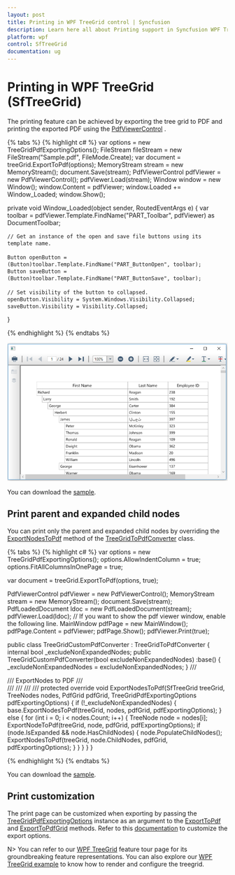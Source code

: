 ```yaml
---
layout: post
title: Printing in WPF TreeGrid control | Syncfusion
description: Learn here all about Printing support in Syncfusion WPF TreeGrid (SfTreeGrid) control, its elements and more.
platform: wpf
control: SfTreeGrid
documentation: ug
---
```


# Printing in WPF TreeGrid (SfTreeGrid)

The printing feature can be achieved by exporting the tree grid to PDF and printing the exported PDF using the [PdfViewerControl](https://help.syncfusion.com/wpf/pdfviewer/printing-pdf-files) .

{% tabs %}
{% highlight c# %}
var options = new TreeGridPdfExportingOptions();
FileStream fileStream = new FileStream("Sample.pdf", FileMode.Create);
var document = treeGrid.ExportToPdf(options);
MemoryStream stream = new MemoryStream();
document.Save(stream);
PdfViewerControl pdfViewer = new PdfViewerControl();
pdfViewer.Load(stream);
Window window = new Window();
window.Content = pdfViewer;
window.Loaded += Window_Loaded;
window.Show();

private void Window_Loaded(object sender, RoutedEventArgs e)
{
    var toolbar = pdfViewer.Template.FindName("PART_Toolbar", pdfViewer) as DocumentToolbar;

    // Get an instance of the open and save file buttons using its template name.

    Button openButton = (Button)toolbar.Template.FindName("PART_ButtonOpen", toolbar);
    Button saveButton = (Button)toolbar.Template.FindName("PART_ButtonSave", toolbar);

    // Set visibility of the button to collapsed.
    openButton.Visibility = System.Windows.Visibility.Collapsed;
    saveButton.Visibility = Visibility.Collapsed;
}

{% endhighlight %}
{% endtabs %}

![Printing in WPF TreeGrid](Printing_images/wpf-treegrid-printing.png)

You can download the [sample](https://github.com/SyncfusionExamples/how-to-print-wpf-treegrid-with-pdfviewercontrol).

## Print parent and expanded child nodes

You can print only the parent and expanded child nodes by overriding the [ExportNodesToPdf](https://help.syncfusion.com/cr/wpf/Syncfusion.UI.Xaml.TreeGrid.Converter.TreeGridToPdfConverter.html#Syncfusion_UI_Xaml_TreeGrid_Converter_TreeGridToPdfConverter_ExportNodesToPdf_Syncfusion_UI_Xaml_TreeGrid_SfTreeGrid_Syncfusion_UI_Xaml_TreeGrid_TreeNodes_Syncfusion_Pdf_Grid_PdfGrid_Syncfusion_UI_Xaml_TreeGrid_Converter_TreeGridPdfExportingOptions_) method of the [TreeGridToPdfConverter](https://help.syncfusion.com/cr/wpf/Syncfusion.UI.Xaml.TreeGrid.Converter.TreeGridToPdfConverter.html) class.

{% tabs %}
{% highlight c# %}
var options = new TreeGridPdfExportingOptions();
options.AllowIndentColumn = true;
options.FitAllColumnsInOnePage = true;

var document = treeGrid.ExportToPdf(options, true);

PdfViewerControl pdfViewer = new PdfViewerControl();
MemoryStream stream = new MemoryStream();
document.Save(stream);
PdfLoadedDocument ldoc = new PdfLoadedDocument(stream);
pdfViewer.Load(ldoc);
// If you want to  show the pdf viewer window, enable the following line.
MainWindow pdfPage = new MainWindow();
pdfPage.Content = pdfViewer;
pdfPage.Show();
pdfViewer.Print(true);

public class TreeGridCustomPdfConverter : TreeGridToPdfConverter
{
    internal bool _excludeNonExpandedNodes;
    public TreeGridCustomPdfConverter(bool excludeNonExpandedNodes) :base()
    {
        _excludeNonExpandedNodes = excludeNonExpandedNodes;
    }
    /// <summary>
    /// ExportNodes to PDF
    /// </summary>
    /// <param name="treeGrid"></param>
    /// <param name="nodes"></param>
    /// <param name="pdfGrid"></param>
    /// <param name="pdfExportingOptions"></param>
    protected override void ExportNodesToPdf(SfTreeGrid treeGrid, TreeNodes nodes, PdfGrid pdfGrid, TreeGridPdfExportingOptions pdfExportingOptions)
    {
        if (!_excludeNonExpandedNodes)
        {
            base.ExportNodesToPdf(treeGrid, nodes, pdfGrid, pdfExportingOptions);
        }
        else
        {
            for (int i = 0; i < nodes.Count; i++)
            {
                TreeNode node = nodes[i];
                ExportNodeToPdf(treeGrid, node, pdfGrid, pdfExportingOptions);
                if (node.IsExpanded && node.HasChildNodes)
                {
                    node.PopulateChildNodes();
                    ExportNodesToPdf(treeGrid, node.ChildNodes, pdfGrid, pdfExportingOptions);
                }
            }
        }
    }
}

{% endhighlight %}
{% endtabs %}

You can download the [sample](https://github.com/SyncfusionExamples/how-to-print-wpf-treegrid-with-pdfviewercontrol).

## Print customization

The print page can be customized when exporting by passing the [TreeGridPdfExportingOptions](https://help.syncfusion.com/cr/wpf/Syncfusion.UI.Xaml.TreeGrid.Converter.TreeGridPdfExportingOptions.html) instance as an argument to the [ExportToPdf](https://help.syncfusion.com/cr/wpf/Syncfusion.UI.Xaml.TreeGrid.Converter.TreeGridPdfExportExtension.html#Syncfusion_UI_Xaml_TreeGrid_Converter_TreeGridPdfExportExtension_ExportToPdf_Syncfusion_UI_Xaml_TreeGrid_SfTreeGrid_Syncfusion_UI_Xaml_TreeGrid_Converter_TreeGridPdfExportingOptions_) and [ExportToPdfGrid](https://help.syncfusion.com/cr/wpf/Syncfusion.UI.Xaml.TreeGrid.Converter.TreeGridPdfExportExtension.html#Syncfusion_UI_Xaml_TreeGrid_Converter_TreeGridPdfExportExtension_ExportToPdfGrid_Syncfusion_UI_Xaml_TreeGrid_SfTreeGrid_Syncfusion_UI_Xaml_TreeGrid_Converter_TreeGridPdfExportingOptions_) methods. Refer to this [documentation](https://help.syncfusion.com/wpf/sftreegrid/export-to-pdf#export-options) to customize the export options.


N> You can refer to our [WPF TreeGrid](https://www.syncfusion.com/wpf-controls/treegrid) feature tour page for its groundbreaking feature representations. You can also explore our [WPF TreeGrid example](https://github.com/syncfusion/wpf-demos) to know how to render and configure the treegrid.